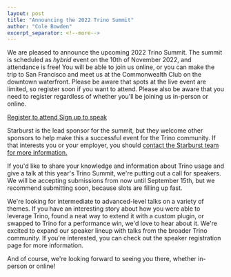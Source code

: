 ```yaml
---
layout: post
title: "Announcing the 2022 Trino Summit"
author: "Cole Bowden"
excerpt_separator: <!--more-->
---
```


We are pleased to announce the upcoming 2022 Trino Summit. The summit is
scheduled as *hybrid* event on the 10th of November 2022, and attendance is
free! You will be able to join us online, or you can make the trip to San
Francisco and meet us at the Commonwealth Club on the downtown waterfront.
Please be aware that spots at the live event are limited, so register soon if
you want to attend. Please also be aware that you need to register regardless of
whether you'll be joining us in-person or online.

<div class="card-deck spacer-30">
    <a class="btn btn-pink" href="https://www.starburst.io/info/trinosummit/">
        Register to attend
    </a>
    <a class="btn btn-orange" href="https://sessionize.com/trino-summit-2022/">
        Sign up to speak
    </a>
</div>
<div class="spacer-30"></div>

Starburst is the lead sponsor for the summit, but they welcome other sponsors to
help make this a successful event for the Trino community. If that interests you
or your employer, you should [contact the Starburst team for more information.](mailto:events@starburst.io)

<!--more-->

If you'd like to share your knowledge and information about Trino usage and give
a talk at this year's Trino Summit, we're putting out a call for speakers. We
will be accepting submissions from now until September 15th, but we recommend
submitting soon, because slots are filling up fast.

We're looking for intermediate to advanced-level talks on a variety of themes.
If you have an interesting story about how you were able to leverage Trino,
found a neat way to extend it with a custom plugin, or swapped to Trino for a
performance win, we'd love to hear about it. We're excited to expand our speaker
lineup with talks from the broader Trino community. If you're interested, you
can check out the speaker registration page for more information.

And of course, we're looking forward to seeing you there, whether in-person or
online!